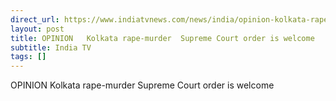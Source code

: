 ```yaml
---
direct_url: https://www.indiatvnews.com/news/india/opinion-kolkata-rape-murder-supreme-court-order-is-welcome-aaj-ki-baat-with-rajat-sharma-updates-2024-08-20-947766
layout: post
title: OPINION   Kolkata rape-murder  Supreme Court order is welcome
subtitle: India TV
tags: []
---
```


OPINION   Kolkata rape-murder  Supreme Court order is welcome
